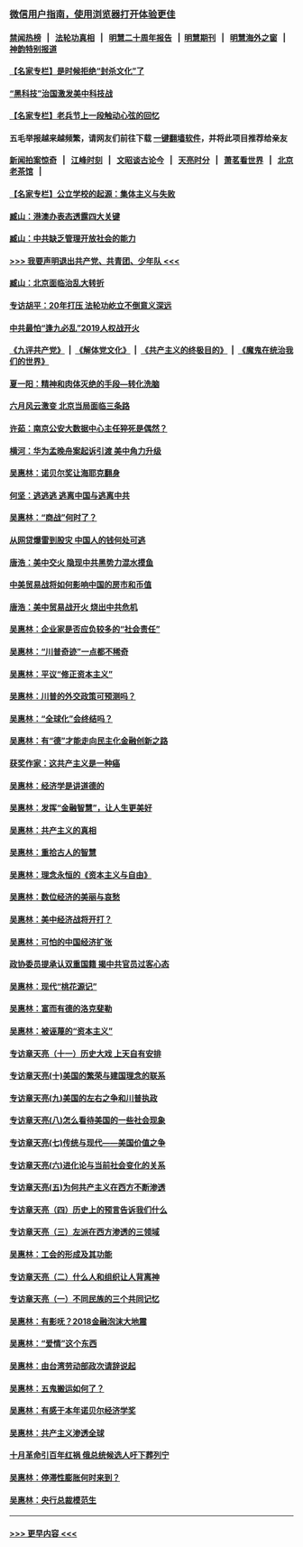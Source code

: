 ### [微信用户指南，使用浏览器打开体验更佳](https://github.com/gfw-breaker/banned-news1/blob/master/indexes/wechat-guide.md?t=0)
#### [禁闻热榜](热点新闻.md?t=0)  &nbsp;&nbsp;|&nbsp;&nbsp; [法轮功真相](https://github.com/gfw-breaker/truth/blob/master/README.md?t=0) &nbsp;&nbsp;|&nbsp;&nbsp; [明慧二十周年报告](https://github.com/gfw-breaker/mh-reports/blob/master/README.md?t=0) &nbsp;&nbsp;|&nbsp;&nbsp;[明慧期刊](https://github.com/gfw-breaker/mh-qikan) &nbsp;&nbsp;|&nbsp;&nbsp; [明慧海外之窗](https://github.com/gfw-breaker/mh-news/blob/master/README.md?t=0) &nbsp;&nbsp;|&nbsp;&nbsp; [神韵特别报道](https://github.com/gfw-breaker/mh-news/blob/master/shenyun.md?t=0)
#### [【名家专栏】是时候拒绝“封杀文化”了](../pages/nsc423/n11814093.md?t=02102233) 
#### [“黑科技”治国激发美中科技战](../pages/nsc423/n11638056.md?t=02102233) 
#### [【名家专栏】老兵节上一段触动心弦的回忆](../pages/nsc423/n11646016.md?t=02102233) 
#### 五毛举报越来越频繁，请网友们前往下载 [一键翻墙软件](https://github.com/gfw-breaker/ssr-accounts)，并将此项目推荐给亲友
#### [新闻拍案惊奇](https://github.com/gfw-breaker/banned-news1/blob/master/pages/link4.md) &nbsp;&nbsp;|&nbsp;&nbsp; [江峰时刻](https://github.com/gfw-breaker/banned-news1/blob/master/pages/link4.md) &nbsp;&nbsp;|&nbsp;&nbsp; [文昭谈古论今](https://github.com/gfw-breaker/banned-news1/blob/master/pages/link4.md) &nbsp;&nbsp;|&nbsp;&nbsp; [天亮时分](https://github.com/gfw-breaker/banned-news1/blob/master/pages/link4.md) &nbsp;&nbsp;|&nbsp;&nbsp; [萧茗看世界](https://github.com/gfw-breaker/banned-news1/blob/master/pages/link4.md) &nbsp;&nbsp;|&nbsp;&nbsp; [北京老茶馆](https://github.com/gfw-breaker/banned-news1/blob/master/pages/link4.md) &nbsp;&nbsp;|&nbsp;&nbsp; 
#### [【名家专栏】公立学校的起源：集体主义与失败](../pages/nsc423/n11601833.md?t=02102233) 
#### [臧山：港澳办表态透露四大关键](../pages/nsc423/n11421628.md?t=02102233) 
#### [臧山：中共缺乏管理开放社会的能力](../pages/nsc423/n11407457.md?t=02102233) 
#### [>>> 我要声明退出共产党、共青团、少年队 <<<](https://github.com/begood0513/goodnews/blob/master/quit/letter.md) 
#### [臧山：北京面临治乱大转折](../pages/nsc423/n11406895.md?t=02102233) 
#### [专访胡平：20年打压 法轮功屹立不倒意义深远](../pages/nsc423/n11398800.md?t=02102233) 
#### [中共最怕“逢九必乱”2019人权战开火](../pages/nsc423/n11385248.md?t=02102233) 
#### [《九评共产党》](https://github.com/begood0513/9ping.md/blob/master/README.md) &nbsp;|&nbsp; [《解体党文化》](../../../../jtdwh.md/blob/master/README.md)  &nbsp;|&nbsp; [《共产主义的终极目的》](../../../../gczydzjmd.md/blob/master/README.md) &nbsp;|&nbsp; [《魔鬼在统治我们的世界》](../../../../mgztzwmdsj.md/blob/master/README.md) 
#### [夏一阳：精神和肉体灭绝的手段—转化洗脑](../pages/nsc423/n11368250.md?t=02102233) 
#### [六月风云激变 北京当局面临三条路](../pages/nsc423/n11313668.md?t=02102233) 
#### [许茹：南京公安大数据中心主任猝死是偶然？](../pages/nsc423/n11064744.md?t=02102233) 
#### [横河：华为孟晚舟案起诉引渡 美中角力升级](../pages/nsc423/n11027230.md?t=02102233) 
#### [吴惠林：诺贝尔奖让海耶克翻身](../pages/nsc423/n10890049.md?t=02102233) 
#### [何坚：逃逃逃 逃离中国与逃离中共](../pages/nsc423/n10592891.md?t=02102233) 
#### [吴惠林：“商战”何时了？](../pages/nsc423/n10573558.md?t=02102233) 
#### [从网贷爆雷到股灾 中国人的钱何处可逃](../pages/nsc423/n10572800.md?t=02102233) 
#### [唐浩：美中交火 隐现中共黑势力混水摸鱼](../pages/nsc423/n10544040.md?t=02102233) 
#### [中美贸易战将如何影响中国的房市和币值](../pages/nsc423/n10543697.md?t=02102233) 
#### [唐浩：美中贸易战开火 烧出中共危机](../pages/nsc423/n10540126.md?t=02102233) 
#### [吴惠林：企业家是否应负较多的“社会责任”](../pages/nsc423/n10535022.md?t=02102233) 
#### [吴惠林：“川普奇迹”一点都不稀奇](../pages/nsc423/n10512808.md?t=02102233) 
#### [吴惠林：平议“修正资本主义”](../pages/nsc423/n10495724.md?t=02102233) 
#### [吴惠林：川普的外交政策可预测吗？](../pages/nsc423/n10462387.md?t=02102233) 
#### [吴惠林：“全球化”会终结吗？](../pages/nsc423/n10452838.md?t=02102233) 
#### [吴惠林：有“德”才能走向民主化金融创新之路](../pages/nsc423/n10432292.md?t=02102233) 
#### [获奖作家：这共产主义是一种癌](../pages/nsc423/n10431541.md?t=02102233) 
#### [吴惠林：经济学是讲道德的](../pages/nsc423/n10398014.md?t=02102233) 
#### [吴惠林：发挥“金融智慧”，让人生更美好](../pages/nsc423/n10375019.md?t=02102233) 
#### [吴惠林：共产主义的真相](../pages/nsc423/n10351394.md?t=02102233) 
#### [吴惠林：重拾古人的智慧](../pages/nsc423/n10337691.md?t=02102233) 
#### [吴惠林：理念永恒的《资本主义与自由》](../pages/nsc423/n10316274.md?t=02102233) 
#### [吴惠林：数位经济的美丽与哀愁](../pages/nsc423/n10292946.md?t=02102233) 
#### [吴惠林：美中经济战将开打？](../pages/nsc423/n10258825.md?t=02102233) 
#### [吴惠林：可怕的中国经济扩张](../pages/nsc423/n10219147.md?t=02102233) 
#### [政协委员提承认双重国籍 揭中共官员过客心态](../pages/nsc423/n10208809.md?t=02102233) 
#### [吴惠林：现代“桃花源记”](../pages/nsc423/n10185234.md?t=02102233) 
#### [吴惠林：富而有德的洛克斐勒](../pages/nsc423/n10142264.md?t=02102233) 
#### [吴惠林：被诬蔑的“资本主义”](../pages/nsc423/n10124816.md?t=02102233) 
#### [专访章天亮（十一）历史大戏 上天自有安排](../pages/nsc423/n10094905.md?t=02102233) 
#### [专访章天亮(十)美国的繁荣与建国理念的联系](../pages/nsc423/n10094899.md?t=02102233) 
#### [专访章天亮(九)美国的左右之争和川普执政](../pages/nsc423/n10094889.md?t=02102233) 
#### [专访章天亮(八)怎么看待美国的一些社会现象](../pages/nsc423/n10094857.md?t=02102233) 
#### [专访章天亮(七)传统与现代——美国价值之争](../pages/nsc423/n10093140.md?t=02102233) 
#### [专访章天亮(六)进化论与当前社会变化的关系](../pages/nsc423/n10092036.md?t=02102233) 
#### [专访章天亮(五)为何共产主义在西方不断渗透](../pages/nsc423/n10083620.md?t=02102233) 
#### [专访章天亮（四）历史上的预言告诉我们什么](../pages/nsc423/n10083606.md?t=02102233) 
#### [专访章天亮（三）左派在西方渗透的三领域](../pages/nsc423/n10081115.md?t=02102233) 
#### [吴惠林：工会的形成及其功能](../pages/nsc423/n10080633.md?t=02102233) 
#### [专访章天亮（二）什么人和组织让人背离神](../pages/nsc423/n10076637.md?t=02102233) 
#### [专访章天亮（一）不同民族的三个共同记忆](../pages/nsc423/n10074188.md?t=02102233) 
#### [吴惠林：有影呒？2018金融泡沫大地震](../pages/nsc423/n10040534.md?t=02102233) 
#### [吴惠林：“爱情”这个东西](../pages/nsc423/n10019423.md?t=02102233) 
#### [吴惠林：由台湾劳动部政次请辞说起](../pages/nsc423/n9979679.md?t=02102233) 
#### [吴惠林：五鬼搬运如何了？](../pages/nsc423/n9925338.md?t=02102233) 
#### [吴惠林：有感于本年诺贝尔经济学奖](../pages/nsc423/n9871883.md?t=02102233) 
#### [吴惠林：共产主义渗透全球](../pages/nsc423/n9812748.md?t=02102233) 
#### [十月革命引百年红祸 俄总统候选人吁下葬列宁](../pages/nsc423/n9810182.md?t=02102233) 
#### [吴惠林：停滞性膨胀何时来到？](../pages/nsc423/n9764136.md?t=02102233) 
#### [吴惠林：央行总裁模范生](../pages/nsc423/n9728134.md?t=02102233) 

----
#### [ >>> 更早内容 <<< ](../indexes/nsc423-earlier.md)
